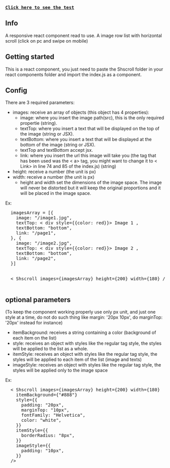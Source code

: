 ### [`Click here to see the test`](https://portfolio-av.vercel.app/projetos/shscroll)

## Info

A responsive react component read to use. A image row list with horizontal scroll
(click on pc and swipe on mobile)

## Getting started

This is a react component, you just need to paste the Shscroll folder in your react components folder and import the index.js as a component.

## Config

There are 3 required parameters:
  - images: receive an array of objects (this object has 4 properties):
    - image: where you insert the image path(src), this is the only required propertie (string).
    - textTop: 
      where you insert a text that will be displayed on the top of the image (string or JSX).
    - textBottom: 
      where you insert a text that will be displayed at the bottom of the image (string or JSX).
    - textTop and textBottom accept jsx.
    - link: where you insert the url this image will take you (the tag that has been used was the < a> tag, you might want to change it to < Link> in line 74 and 85 of the index.js) (string)
  - height: receive a number (the unit is px)
  - width: receive a number (the unit is px)
    - height and width set the dimensions of the image space. The image will never be distorted but it will keep the original proportions and it will be placed in the image space.

Ex:
 <pre>
  imagesArray = [{
    image: "/image1.jpg",
    textTop: < div style={{color: red}}> Image 1 </div>,
    textBottom: "bottom",
    link: "/page1",
  }, {
    image: "/image2.jpg",
    textTop: < div style={{color: red}}> Image 2 </div>,
    textBottom: "bottom",
    link: "/page2",
  }]


  < Shscroll images={imagesArray} height={200} width={180} />
 </pre>

## optional parameters

(To keep the component working properly use only px unit, and just one style at a time, do not do such thing like margin: '20px 10px', do marginTop: '20px' instead for instance)

- itemBackground: 
  receives a string containing a color (background of each item on the list)
- style:
  receives an object with styles like the regular tag style, the styles will be applied to the list as a whole.
- itemStyle: 
  receives an object with styles like the regular tag style, the styles will be applied to each item of the list (image and texts)
- imageStyle: 
  receives an object with styles like the regular tag style, the styles will be applied only to the image space

Ex:
<pre>
  < Shscroll images={imagesArray} height={200} width={180} 
    itemBackground={"#888"}
    style={{
      padding: "20px",
      marginTop: "10px",
      fontFamily: "Helvetica",
      color: "white",
    }}
    itemStyle={{
      borderRadius: "8px",
    }}
    imageStyle={{
      padding: "10px",
    }}
  />
  </pre>
